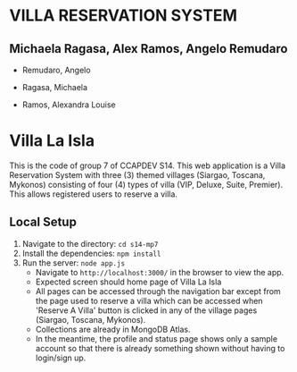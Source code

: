 # VILLA RESERVATION SYSTEM

## Michaela Ragasa, Alex Ramos, Angelo Remudaro

* Remudaro, Angelo

* Ragasa, Michaela

* Ramos, Alexandra Louise

# Villa La Isla
This is the code of group 7 of CCAPDEV S14. This web application is a Villa Reservation System with three (3) themed villages (Siargao, Toscana, Mykonos) consisting of four (4) types of villa (VIP, Deluxe, Suite, Premier). This allows registered users to reserve a villa.

## Local Setup
1. Navigate to the directory: `cd s14-mp7`
2. Install the dependencies: `npm install`
3. Run the server: `node app.js`
    * Navigate to `http://localhost:3000/` in the browser to view the app.
    * Expected screen should home page of Villa La Isla
    * All pages can be accessed through the navigation bar except from the page used to reserve a villa which can be accessed when 'Reserve A Villa' button is clicked in any of the village pages (Siargao, Toscana, Mykonos).
    * Collections are already in MongoDB Atlas.
    * In the meantime, the profile and status page shows only a sample account so that there is already something shown without having to login/sign up. 

